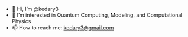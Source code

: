 - 👋 Hi, I’m @kedary3
- 👀 I’m interested in Quantum Computing, Modeling, and Computational Physics 
- 📫 How to reach me: kedary3@gmail.com

